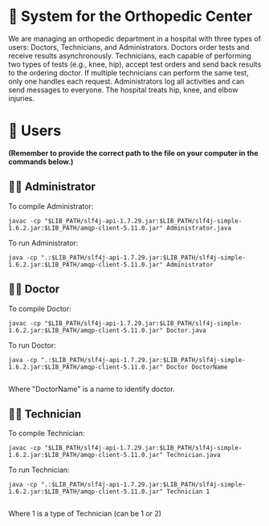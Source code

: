<h1>💛 System for the Orthopedic Center</h1>
<p>We are managing an orthopedic department in a hospital with three types of users: Doctors, Technicians, and Administrators. Doctors order tests and receive results asynchronously. Technicians, each capable of performing two types of tests (e.g., knee, hip), accept test orders and send back results to the ordering doctor. If multiple technicians can perform the same test, only one handles each request. Administrators log all activities and can send messages to everyone. The hospital treats hip, knee, and elbow injuries.</p>

<h1>💛 Users</h1>
<p><b>(Remember to provide the correct path to the file on your computer in the commands below.)</b></p>
<h2>👨‍💻 Administrator</h2>
<p>To compile Administrator: </p>

```
javac -cp "$LIB_PATH/slf4j-api-1.7.29.jar:$LIB_PATH/slf4j-simple-1.6.2.jar:$LIB_PATH/amqp-client-5.11.0.jar" Administrator.java
```

<p>To run Administrator: </p>

```
java -cp ".:$LIB_PATH/slf4j-api-1.7.29.jar:$LIB_PATH/slf4j-simple-1.6.2.jar:$LIB_PATH/amqp-client-5.11.0.jar" Administrator
```

<h2>👨‍⚕️ Doctor</h2>
<p>To compile Doctor: </p>

```
javac -cp "$LIB_PATH/slf4j-api-1.7.29.jar:$LIB_PATH/slf4j-simple-1.6.2.jar:$LIB_PATH/amqp-client-5.11.0.jar" Doctor.java

```

<p>To run Doctor: </p>

```
java -cp ".:$LIB_PATH/slf4j-api-1.7.29.jar:$LIB_PATH/slf4j-simple-1.6.2.jar:$LIB_PATH/amqp-client-5.11.0.jar" Doctor DoctorName
 
```

<p>Where "DoctorName" is a name to identify doctor. </p>

<h2>👨‍🔬 Technician</h2>
<p>To compile Technician:</p>

```
javac -cp "$LIB_PATH/slf4j-api-1.7.29.jar:$LIB_PATH/slf4j-simple-1.6.2.jar:$LIB_PATH/amqp-client-5.11.0.jar" Technician.java
```

<p>To run Technician: </p>

```
java -cp ".:$LIB_PATH/slf4j-api-1.7.29.jar:$LIB_PATH/slf4j-simple-1.6.2.jar:$LIB_PATH/amqp-client-5.11.0.jar" Technician 1
  
```

<p>Where 1 is a type of Technician (can be 1 or 2)</p>
